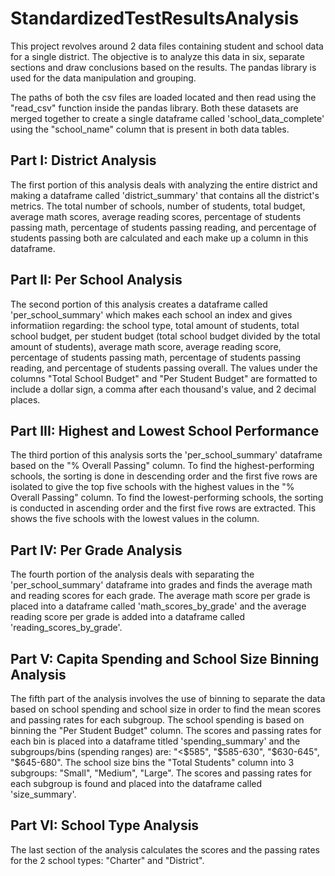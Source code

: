 # StandardizedTestResultsAnalysis

This project revolves around 2 data files containing student and school data for a single district. The objective is to analyze this data in six, separate sections and draw conclusions based on the results. The pandas library is used for the data manipulation and grouping.

The paths of both the csv files are loaded located and then read using the "read_csv" function inside the pandas library. Both these datasets are merged together to create a single dataframe called 'school_data_complete' using the "school_name" column that is present in both data tables. 


## Part I: District Analysis
The first portion of this analysis deals with analyzing the entire district and making a dataframe called 'district_summary' that contains all the district's metrics. The total number of schools, number of students, total budget, average math scores, average reading scores, percentage of students passing math, percentage of students passing reading, and percentage of students passing both are calculated and each make up a column in this dataframe. 

## Part II: Per School Analysis
The second portion of this analysis creates a dataframe called 'per_school_summary' which makes each school an index and gives informatiion regarding: the school type, total amount of students, total school budget, per student budget (total school budget divided by the total amount of students), average math score, average reading score, percentage of students passing math, percentage of students passing reading, and percentage of students passing overall. The values under the columns "Total School Budget" and "Per Student Budget" are formatted to include a dollar sign, a comma after each thousand's value, and 2 decimal places. 

## Part III: Highest and Lowest School Performance
The third portion of this analysis sorts the 'per_school_summary' dataframe based on the "% Overall Passing" column. To find the highest-performing schools, the sorting is done in descending order and the first five rows are isolated to give the top five schools with the highest values in the "% Overall Passing" column. To find the lowest-performing schools, the sorting is conducted in ascending order and the first five rows are extracted. This shows the five schools with the lowest values in the column. 

## Part IV: Per Grade Analysis
The fourth portion of the analysis deals with separating the 'per_school_summary' dataframe into grades and finds the average math and reading scores for each grade. The average math score per grade is placed into a dataframe called 'math_scores_by_grade' and the average reading score per grade is added into a dataframe called 'reading_scores_by_grade'.

## Part V: Capita Spending and School Size Binning Analysis 
The fifth part of the analysis involves the use of binning to separate the data based on school spending and school size in order to find the mean scores and passing rates for each subgroup. The school spending is based on binning the "Per Student Budget" column. The scores and passing rates for each bin is placed into a dataframe titled 'spending_summary' and the subgroups/bins (spending ranges) are: "<$585", "$585-630", "$630-645", "$645-680". The school size bins the "Total Students" column into 3 subgroups: "Small", "Medium", "Large". The scores and passing rates for each subgroup is found and placed into the dataframe called 'size_summary'. 

## Part VI: School Type Analysis
The last section of the analysis calculates the scores and the passing rates for the 2 school types: "Charter" and "District".  
